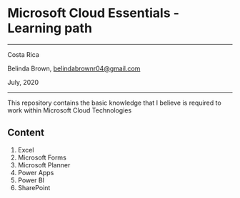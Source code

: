 # Microsoft Cloud Essentials - Learning path
----------

Costa Rica

Belinda Brown, belindabrownr04@gmail.com

July, 2020

----------

This repository contains the basic knowledge that I believe is required to work within Microsoft Cloud Technologies 

## Content
1. Excel 
2. Microsoft Forms
3. Microsoft Planner
4. Power Apps
5. Power BI
6. SharePoint 

